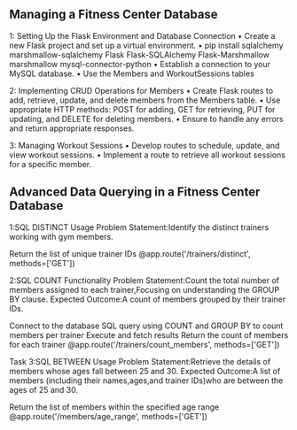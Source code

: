  Managing a Fitness Center Database
----------------------------------------------
1: Setting Up the Flask Environment and Database Connection
•	Create a new Flask project and set up a virtual environment.
•	pip install sqlalchemy marshmallow-sqlalchemy Flask Flask-SQLAlchemy Flask-Marshmallow marshmallow mysql-connector-python
•	Establish a connection to your MySQL database.
•	Use the Members and WorkoutSessions tables 

2: Implementing CRUD Operations for Members
•	Create Flask routes to add, retrieve, update, and delete members from the Members table.
•	Use appropriate HTTP methods: POST for adding, GET for retrieving, PUT for updating, and DELETE for deleting members.
•	Ensure to handle any errors and return appropriate responses.

3: Managing Workout Sessions
•	Develop routes to schedule, update, and view workout sessions.
•	Implement a route to retrieve all workout sessions for a specific member.



Advanced Data Querying in a Fitness Center Database
--------------------------------------------------------
1:SQL DISTINCT Usage
Problem Statement:Identify the distinct trainers working with gym members.

Return the list of unique trainer IDs
@app.route('/trainers/distinct', methods=['GET'])

2:SQL COUNT Functionality
Problem Statement:Count the total number of members assigned to each trainer,Focusing on understanding the GROUP BY clause.
Expected Outcome:A count of members grouped by their trainer IDs.

Connect to the database
SQL query using COUNT and GROUP BY to count members per trainer
Execute and fetch results
Return the count of members for each trainer
@app.route('/trainers/count_members', methods=['GET'])

Task 3:SQL BETWEEN Usage
Problem Statement:Retrieve the details of members whose ages fall between 25 and 30.
Expected Outcome:A list of members (including their names,ages,and trainer IDs)who are between the ages of 25 and 30.

Return the list of members within the specified age range
@app.route('/members/age_range', methods=['GET'])